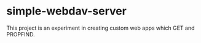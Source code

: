 simple-webdav-server
====================

This project is an experiment in creating custom web apps which GET and PROPFIND.
